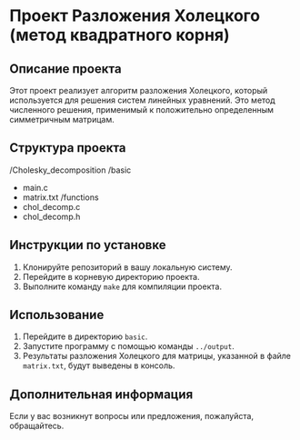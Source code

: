 # Проект Разложения Холецкого (метод квадратного корня)

## Описание проекта

Этот проект реализует алгоритм разложения Холецкого, который используется для решения систем линейных уравнений. Это метод численного решения, применимый к положительно определенным симметричным матрицам.

## Структура проекта

/Cholesky_decomposition
/basic
- main.c
- matrix.txt
  /functions
- chol_decomp.c
- chol_decomp.h


## Инструкции по установке

1. Клонируйте репозиторий в вашу локальную систему.
2. Перейдите в корневую директорию проекта.
3. Выполните команду `make` для компиляции проекта.

## Использование

1. Перейдите в директорию `basic`.
2. Запустите программу с помощью команды `../output`.
3. Результаты разложения Холецкого для матрицы, указанной в файле `matrix.txt`, будут выведены в консоль.

## Дополнительная информация

Если у вас возникнут вопросы или предложения, пожалуйста, обращайтесь.

